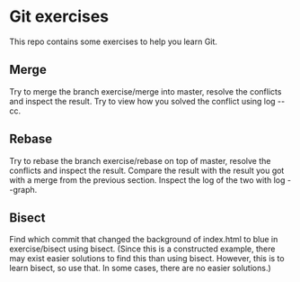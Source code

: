 # Git exercises

This repo contains some exercises to help you learn Git.

## Merge

Try to merge the branch exercise/merge into master, resolve the conflicts and
inspect the result. Try to view how you solved the conflict using log --cc.

## Rebase

Try to rebase the branch exercise/rebase on top of master, resolve the
conflicts and inspect the result. Compare the result with the result you got
with a merge from the previous section. Inspect the log of the two with
log --graph.

## Bisect

Find which commit that changed the background of index.html to blue in
exercise/bisect using bisect. (Since this is a constructed example, there may
exist easier solutions to find this than using bisect. However, this is to
learn bisect, so use that. In some cases, there are no easier solutions.)
